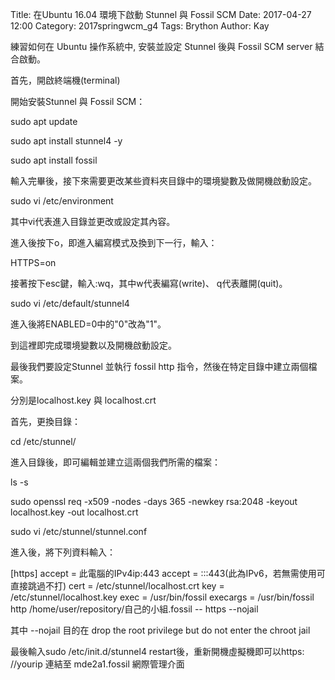 Title: 在Ubuntu 16.04 環境下啟動 Stunnel 與 Fossil SCM
Date: 2017-04-27 12:00
Category: 2017springwcm_g4
Tags: Brython
Author: Kay

練習如何在 Ubuntu 操作系統中, 安裝並設定 Stunnel 後與 Fossil SCM server 結合啟動。

首先，開啟終端機(terminal)

開始安裝Stunnel 與 Fossil SCM：

sudo apt update

sudo apt install stunnel4 -y

sudo apt install fossil

輸入完畢後，接下來需要更改某些資料夾目錄中的環境變數及做開機啟動設定。

sudo vi /etc/environment

其中vi代表進入目錄並更改或設定其內容。

進入後按下o，即進入編寫模式及換到下一行，輸入：

HTTPS=on

接著按下esc鍵，輸入:wq，其中w代表編寫(write)、 q代表離開(quit)。

sudo vi /etc/default/stunnel4

進入後將ENABLED=0中的"0"改為"1"。

到這裡即完成環境變數以及開機啟動設定。

最後我們要設定Stunnel 並執行 fossil http 指令，然後在特定目錄中建立兩個檔案。

分別是localhost.key 與 localhost.crt

首先，更換目錄：

cd /etc/stunnel/

進入目錄後，即可編輯並建立這兩個我們所需的檔案：

ls -s

sudo openssl req -x509 -nodes -days 365 -newkey rsa:2048 -keyout localhost.key -out localhost.crt

sudo vi /etc/stunnel/stunnel.conf

進入後，將下列資料輸入：

[https] accept = 此電腦的IPv4ip:443 accept = :::443(此為IPv6，若無需使用可直接跳過不打) cert = /etc/stunnel/localhost.crt key = /etc/stunnel/localhost.key exec = /usr/bin/fossil execargs = /usr/bin/fossil http /home/user/repository/自己的小組.fossil -- https --nojail

其中 --nojail 目的在 drop the root privilege but do not enter the chroot jail

最後輸入sudo /etc/init.d/stunnel4 restart後，重新開機虛擬機即可以https: //yourip 連結至 mde2a1.fossil 網際管理介面